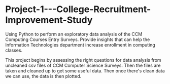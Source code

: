 # Project-1---College-Recruitment-Improvement-Study

Using Python to perform an exploratory data analysis of the CCM Computing Courses Entry Surveys.  Provide insights that can help the Information Technologies department increase enrollment in computing classes.


This project begins by assessing the right questions for data analysis from uncleaned csv files of CCM Computer Science Surveys. Then the files are taken and cleaned up to get some useful data. Then once there's clean data we can use, the data is then plotted. 
